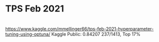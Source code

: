 # TPS Feb 2021

#

https://www.kaggle.com/mmellinger66/tps-feb-2021-hyperparameter-tuning-using-optuna/
Kaggle Public: 0.84207 237/1413, Top 17%

